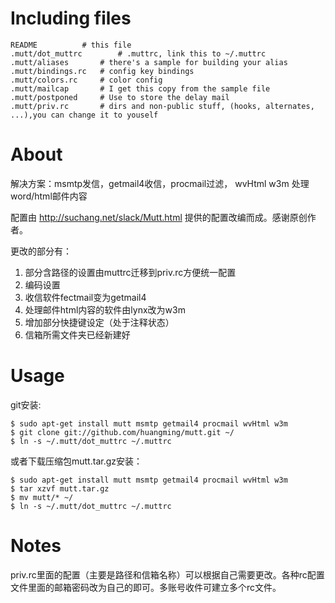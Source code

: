 Including files
=============

    README			# this file
    .mutt/dot_muttrc        # .muttrc, link this to ~/.muttrc
    .mutt/aliases		# there's a sample for building your alias
    .mutt/bindings.rc	# config key bindings
    .mutt/colors.rc		# color config
    .mutt/mailcap		# I get this copy from the sample file
    .mutt/postponed		# Use to store the delay mail
    .mutt/priv.rc       # dirs and non-public stuff, (hooks, alternates, ...),you can change it to youself
 

About
=====

解决方案：msmtp发信，getmail4收信，procmail过滤， wvHtml w3m  处理word/html邮件内容

配置由 http://suchang.net/slack/Mutt.html 提供的配置改编而成。感谢原创作者。

更改的部分有：

1. 部分含路径的设置由muttrc迁移到priv.rc方便统一配置
2. 编码设置
3. 收信软件fectmail变为getmail4
4. 处理邮件html内容的软件由lynx改为w3m
5. 增加部分快捷键设定（处于注释状态）
6. 信箱所需文件夹已经新建好

Usage
======

git安装:

    $ sudo apt-get install mutt msmtp getmail4 procmail wvHtml w3m 
    $ git clone git://github.com/huangming/mutt.git ~/
    $ ln -s ~/.mutt/dot_muttrc ~/.muttrc
    
或者下载压缩包mutt.tar.gz安装：

    $ sudo apt-get install mutt msmtp getmail4 procmail wvHtml w3m 
    $ tar xzvf mutt.tar.gz
    $ mv mutt/* ~/
    $ ln -s ~/.mutt/dot_muttrc ~/.muttrc
    
Notes
=====

priv.rc里面的配置（主要是路径和信箱名称）可以根据自己需要更改。各种rc配置文件里面的邮箱密码改为自己的即可。多账号收件可建立多个rc文件。

